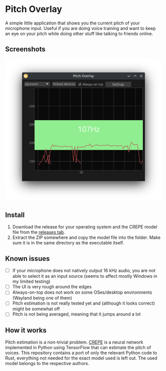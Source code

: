 # Pitch Overlay
A simple little application that shows you the current pitch of your microphone input.
Useful if you are doing voice training and want to keep an eye on your pitch while doing other stuff like talking to friends online.

## Screenshots
![Screenshot of the main window displaying the pitch graph.](docs/ui-screenshot.png "The main window")

## Install
1. Download the release for your operating system and the CREPE model file from the [releases tab](TODO).
2. Extract the ZIP somewhere and copy the model file into the folder. Make sure it is in the same directory as the executable itself.

## Known issues
- [ ] If your microphone does not natively output 16 kHz audio, you are not able to select it as an input source (seems to affect mostly Windows in my limited testing) 
- [ ] The UI is very rough around the edges
- [ ] Always-on-top does not work on some OSes/desktop environments (Wayland being one of them)
- [ ] Pitch estimation is not really tested yet and (although it looks correct) might be somewhat off
- [ ] Pitch is not being averaged, meaning that it jumps around a lot 

## How it works
Pitch estimation is a non-trivial problem.
[CREPE](https://github.com/marl/crepe) is a neural network implemented in Python using TensorFlow that can estimate the pitch of voices.
This repository contains a port of only the relevant Python code to Rust, everything not needed for the exact model used is left out.
The used model belongs to the respective authors.